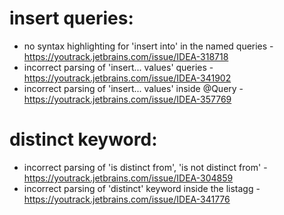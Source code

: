 # insert queries:

* no syntax highlighting for 'insert into' in the named queries - https://youtrack.jetbrains.com/issue/IDEA-318718
* incorrect parsing of 'insert... values' queries - https://youtrack.jetbrains.com/issue/IDEA-341902
* incorrect parsing of 'insert... values' inside @Query - https://youtrack.jetbrains.com/issue/IDEA-357769

# distinct keyword:

* incorrect parsing of 'is distinct from', 'is not distinct from' - https://youtrack.jetbrains.com/issue/IDEA-304859
* incorrect parsing of 'distinct' keyword inside the listagg - https://youtrack.jetbrains.com/issue/IDEA-341776

